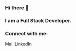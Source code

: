 ### Hi there 👋
### I am a Full Stack Developer.

### Connect with me:

<p align="left">
  <a href="mailto: petran_laurentiu@yahoo.com"> Mail
    
  </a>
  <a href="https://www.linkedin.com/in/petran-laurentiu-emil/">LinkedIn
    
  </a>
</p>
<!--
**petranlaurentiu/petranlaurentiu** is a ✨ _special_ ✨ repository because its `README.md` (this file) appears on your GitHub profile.

Here are some ideas to get you started:

- 🔭 I’m currently working on ...
- 🌱 I’m currently learning ...
- 👯 I’m looking to collaborate on ...
- 🤔 I’m looking for help with ...
- 💬 Ask me about ...
- 📫 How to reach me: ...
- 😄 Pronouns: ...
- ⚡ Fun fact: ...
-->
